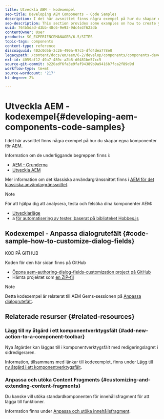 ```yaml
---
title: Utveckla AEM - kodexempel
seo-title: Developing AEM Components - Code Samples
description: I det här avsnittet finns några exempel på hur du skapar egna komponenter för AEM.
seo-description: This section provides some examples on how to create your own components for AEM.
uuid: 764b5dad-d3bb-48c6-9e93-9dc4e3f623db
contentOwner: User
products: SG_EXPERIENCEMANAGER/6.5/SITES
topic-tags: components
content-type: reference
discoiquuid: 402c0d6b-2c26-490a-97c5-dfd4dea778e0
legacypath: /content/docs/en/aem/6-2/develop/components/components-develop
exl-id: 4059af12-49a7-489c-a2b8-d0481be57cc5
source-git-commit: b220adf6fa3e9faf94389b9a9416b7fca2f89d9d
workflow-type: tm+mt
source-wordcount: '217'
ht-degree: 2%

---
```


# Utveckla AEM - kodexempel{#developing-aem-components-code-samples}

I det här avsnittet finns några exempel på hur du skapar egna komponenter för AEM.

Information om de underliggande begreppen finns i:

* [AEM - Grunderna](/help/sites-developing/components-basics.md)
* [Utveckla AEM](/help/sites-developing/developing-components.md)

Mer information om det klassiska användargränssnittet finns i [AEM för det klassiska användargränssnittet](/help/sites-developing/developing-components-classic.md).

>[!NOTE]
>
>För att hjälpa dig att analysera, testa och felsöka dina komponenter AEM:
>
>* [Utvecklarläge](/help/sites-developing/developer-mode.md)
>* a [för automatisering av tester, baserat på biblioteket Hobbes.js](/help/sites-developing/hobbes.md)
>


## Kodexempel - Anpassa dialogrutefält {#code-sample-how-to-customize-dialog-fields}

KOD PÅ GITHUB

Koden för den här sidan finns på GitHub

* [Öppna aem-authoring-dialog-fields-customization project på GitHub](https://github.com/Adobe-Marketing-Cloud/aem-authoring-dialog-fields-customization)
* Hämta projektet som [en ZIP-fil](https://github.com/Adobe-Marketing-Cloud/aem-authoring-dialog-fields-customization/archive/master.zip)

>[!NOTE]
>
>Detta kodexempel är relaterat till AEM Gems-sessionen på [Anpassa dialogrutefält](https://docs.adobe.com/content/ddc/en/gems/customizing-dialog-fields-in-touch-ui.html).

## Relaterade resurser {#related-resources}

### Lägg till ny åtgärd i ett komponentverktygsfält {#add-new-action-to-a-component-toolbar}

Nya åtgärder kan läggas till i komponentverktygsfält med redigeringslagret i sidredigeraren.

Information, tillsammans med länkar till kodexemplet, finns under [Lägg till ny åtgärd i ett komponentverktygsfält](/help/sites-developing/customizing-page-authoring-touch.md#add-new-action-to-a-component-toolbar).

### Anpassa och utöka Content Fragments {#customizing-and-extending-content-fragments}

Du kanske vill utöka standardkomponenten för innehållsfragment för att lägga till funktioner.

Information finns under [Anpassa och utöka innehållsfragment](/help/sites-developing/customizing-content-fragments.md).
